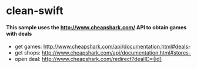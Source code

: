 # clean-swift

#### This sample uses the http://www.cheapshark.com/ API to obtain games with deals
* get games: http://www.cheapshark.com/api/documentation.html#deals-
* get shops: http://www.cheapshark.com/api/documentation.html#stores-
* open deal: http://www.cheapshark.com/redirect?dealID={id}
